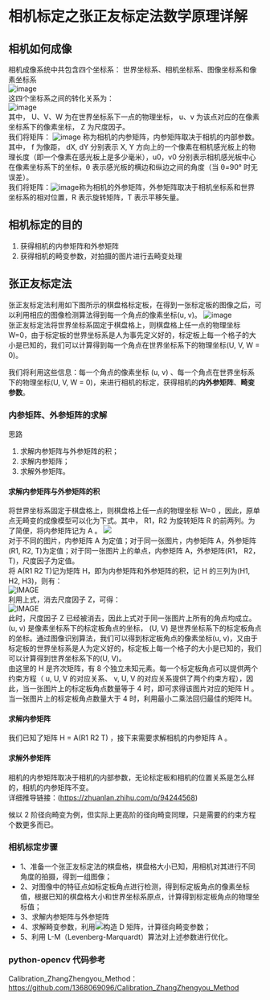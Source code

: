 # 相机标定之张正友标定法数学原理详解

## 相机如何成像

相机成像系统中共包含四个坐标系：
世界坐标系、相机坐标系、图像坐标系和像素坐标系  
![image](https://pic1.zhimg.com/80/v2-665648ff84735e54ea26e34ed9096ba8_720w.jpg)  
这四个坐标系之间的转化关系为：  
![image](https://pic2.zhimg.com/80/v2-7813885e0d781a4301feee1ce9f52041_720w.jpg)  
其中， U、V、W 为在世界坐标系下一点的物理坐标， u、v 为该点对应的在像素坐标系下的像素坐标， Z 为尺度因子。  
我们将矩阵：
![image](https://www.zhihu.com/equation?tex=%5Cleft%28%5Cbegin%7Barray%7D%7Bccc%7D%7B%5Cfrac%7B1%7D%7Bd+X%7D%7D+%26+%7B-%5Cfrac%7B%5Ccot+%5Ctheta%7D%7Bd+X%7D%7D+%26+%7Bu_%7B0%7D%7D+%5C%5C+%7B0%7D+%26+%7B%5Cfrac%7B1%7D%7Bd+Y+%5Csin+%5Ctheta%7D%7D+%26+%7Bv_%7B0%7D%7D+%5C%5C+%7B0%7D+%26+%7B0%7D+%26+%7B1%7D%5Cend%7Barray%7D%5Cright%29%5Cleft%28%5Cbegin%7Barray%7D%7Bcccc%7D%7Bf%7D+%26+%7B0%7D+%26+%7B0%7D+%26+%7B0%7D+%5C%5C+%7B0%7D+%26+%7Bf%7D+%26+%7B0%7D+%26+%7B0%7D+%5C%5C+%7B0%7D+%26+%7B0%7D+%26+%7B1%7D+%26+%7B0%7D%5Cend%7Barray%7D%5Cright%29+%3D+%5Cleft%28%5Cbegin%7Barray%7D%7Bcccc%7D%7B%5Cfrac%7Bf%7D%7Bd+X%7D%7D+%26+%7B-%5Cfrac%7Bf%5Ccot+%5Ctheta%7D%7Bd+X%7D%7D+%26+%7Bu_%7B0%7D%7D+%26+%7B0%7D+%5C%5C+%7B0%7D+%26+%7B%5Cfrac%7Bf%7D%7Bd+Y+%5Csin+%5Ctheta%7D%7D+%26+%7Bv_%7B0%7D%7D+%26+%7B0%7D+%5C%5C+%7B0%7D+%26+%7B0%7D+%26+%7B1%7D+%26+%7B0%7D%5Cend%7Barray%7D%5Cright%29+%5C%5C)
称为相机的内参矩阵，内参矩阵取决于相机的内部参数。其中， f 为像距， dX, dY 分别表示 X, Y 方向上的一个像素在相机感光板上的物理长度（即一个像素在感光板上是多少毫米），u0，v0 分别表示相机感光板中心在像素坐标系下的坐标，θ 表示感光板的横边和纵边之间的角度（当 θ=90° 时无误差）。  
我们将矩阵：![image](https://www.zhihu.com/equation?tex=%5Cleft%28%5Cbegin%7Barray%7D%7Bll%7D%7BR%7D+%26+%7BT%7D+%5C%5C+%7B0%7D+%26+%7B1%7D%5Cend%7Barray%7D%5Cright%29)称为相机的外参矩阵，外参矩阵取决于相机坐标系和世界坐标系的相对位置，R 表示旋转矩阵，T 表示平移矢量。

## 相机标定的目的

1. 获得相机的内参矩阵和外参矩阵
2. 获得相机的畸变参数，对拍摄的图片进行去畸变处理

## 张正友标定法

张正友标定法利用如下图所示的棋盘格标定板，在得到一张标定板的图像之后，可以利用相应的图像检测算法得到每一个角点的像素坐标(u, v)。
![image](https://pic1.zhimg.com/80/v2-5b33936d1763e5b569ab23162745b544_720w.jpg)  
张正友标定法将世界坐标系固定于棋盘格上，则棋盘格上任一点的物理坐标 W=0，由于标定板的世界坐标系是人为事先定义好的，标定板上每一个格子的大小是已知的，我们可以计算得到每一个角点在世界坐标系下的物理坐标(U, V, W = 0)。

我们将利用这些信息：每一个角点的像素坐标 (u, v) 、每一个角点在世界坐标系下的物理坐标(U, V, W = 0)，来进行相机的标定，获得相机的**内外参矩阵**、**畸变参数**。

### 内参矩阵、外参矩阵的求解

思路

1. 求解内参矩阵与外参矩阵的积；
2. 求解内参矩阵；
3. 求解外参矩阵。

#### 求解内参矩阵与外参矩阵的积

将世界坐标系固定于棋盘格上，则棋盘格上任一点的物理坐标 W=0 ，因此，原单点无畸变的成像模型可以化为下式。其中， R1，R2 为旋转矩阵 R 的前两列。为了简便，将内参矩阵记为 A 。
![](https://www.zhihu.com/equation?tex=Z%5Cleft%28%5Cbegin%7Barray%7D%7Bl%7D%7Bu%7D+%5C%5C+%7Bv%7D+%5C%5C+%7B1%7D%5Cend%7Barray%7D%5Cright%29%3D%5Cleft%28%5Cbegin%7Barray%7D%7Bccc%7D%7B%5Cfrac%7Bf%7D%7Bd+X%7D%7D+%26+%7B-%5Cfrac%7Bf+%5Ccot+%5Ctheta%7D%7Bd+X%7D%7D+%26+%7Bu_%7B0%7D%7D+%5C%5C+%7B0%7D+%26+%7B%5Cfrac%7Bf%7D%7Bd+Y+%5Csin+%5Ctheta%7D%7D+%26+%7Bv_%7B0%7D%7D+%5C%5C+%7B0%7D+%26+%7B0%7D+%26+%7B1%7D%5Cend%7Barray%7D%5Cright%29%5Cleft%28%5Cbegin%7Barray%7D%7Blll%7D%7BR+1%7D+%26+%7BR+2%7D+%26+%7BT%7D%5Cend%7Barray%7D%5Cright%29%5Cleft%28%5Cbegin%7Barray%7D%7Bl%7D%7BU%7D+%5C%5C+%7BV%7D+%5C%5C+%7B1%7D%5Cend%7Barray%7D%5Cright%29%3DA%28R+1+%5Cquad+R+2+%5Cquad+T%29%5Cleft%28%5Cbegin%7Barray%7D%7Bl%7D%7BU%7D+%5C%5C+%7BV%7D+%5C%5C+%7B1%7D%5Cend%7Barray%7D%5Cright%29+%5C%5C)  
对于不同的图片，内参矩阵 A 为定值；对于同一张图片，内参矩阵 A，外参矩阵(R1, R2, T)为定值；对于同一张图片上的单点，内参矩阵 A，外参矩阵(R1， R2， T)，尺度因子为定值。  
将 A(R1 R2 T)记为矩阵 H，即为内参矩阵和外参矩阵的积，记 H 的三列为(H1, H2, H3)，则有：  
![IMAGE](https://www.zhihu.com/equation?tex=%5Cleft%28%5Cbegin%7Barray%7D%7Bl%7D%7Bu%7D+%5C%5C+%7Bv%7D+%5C%5C+%7B1%7D%5Cend%7Barray%7D%5Cright%29%3D%5Cfrac%7B1%7D%7BZ%7D+H%5Cleft%28%5Cbegin%7Barray%7D%7Bl%7D%7BU%7D+%5C%5C+%7BV%7D+%5C%5C+%7B1%7D%5Cend%7Barray%7D%5Cright%29+%3D+%5Cfrac%7B1%7D%7BZ%7D++%5Cleft%5B%5Cbegin%7Barray%7D%7Bccc%7D%7BH_%7B11%7D%7D+%26+%7BH_%7B12%7D%7D+%26+%7BH_%7B13%7D%7D+%5C%5C+%7BH_%7B12%7D%7D+%26+%7BH_%7B22%7D%7D+%26+%7BH_%7B32%7D%7D+%5C%5C+%7BH_%7B31%7D%7D+%26+%7BH_%7B32%7D%7D+%26+%7BH_%7B33%7D%7D%5Cend%7Barray%7D%5Cright%5D%5Cleft%28%5Cbegin%7Barray%7D%7Bl%7D%7BU%7D+%5C%5C+%7BV%7D+%5C%5C+%7B1%7D%5Cend%7Barray%7D%5Cright%29+%5C%5C)  
利用上式，消去尺度因子 Z，可得：  
![IMAGE](https://www.zhihu.com/equation?tex=u+%3D+%5Cfrac%7BH_%7B11%7DU%2BH_%7B12%7DV%2BH_%7B13%7D%7D%7BH_%7B31%7DU%2BH_%7B32%7DV%2BH_%7B33%7D%7D%5C%5C+v+%3D+%5Cfrac%7BH_%7B21%7DU%2BH_%7B22%7DV%2BH_%7B23%7D%7D%7BH_%7B31%7DU%2BH_%7B32%7DV%2BH_%7B33%7D%7D+%5C%5C+)  
此时，尺度因子 Z 已经被消去，因此上式对于同一张图片上所有的角点均成立。(u, v) 是像素坐标系下的标定板角点的坐标， (U, V) 是世界坐标系下的标定板角点的坐标。通过图像识别算法，我们可以得到标定板角点的像素坐标(u, v)，又由于标定板的世界坐标系是人为定义好的，标定板上每一个格子的大小是已知的，我们可以计算得到世界坐标系下的(U, V)。  
由这里的 H 是齐次矩阵，有 8 个独立未知元素。每一个标定板角点可以提供两个约束方程（ u, U, V 的对应关系、 v, U, V 的对应关系提供了两个约束方程），因此，当一张图片上的标定板角点数量等于 4 时，即可求得该图片对应的矩阵 H 。当一张图片上的标定板角点数量大于 4 时，利用最小二乘法回归最佳的矩阵 H。

#### 求解内参矩阵

我们已知了矩阵 H = A(R1 R2 T) ，接下来需要求解相机的内参矩阵 A 。

#### 求解外参矩阵

相机的内参矩阵取决于相机的内部参数，无论标定板和相机的位置关系是怎么样的，相机的内参矩阵不变。  
详细推导链接：(https://zhuanlan.zhihu.com/p/94244568)

候以 2 阶径向畸变为例，但实际上更高阶的径向畸变同理，只是需要的约束方程个数更多而已。

### 相机标定步骤

- 1、准备一个张正友标定法的棋盘格，棋盘格大小已知，用相机对其进行不同角度的拍摄，得到一组图像；
- 2、对图像中的特征点如标定板角点进行检测，得到标定板角点的像素坐标值，根据已知的棋盘格大小和世界坐标系原点，计算得到标定板角点的物理坐标值；
- 3、求解内参矩阵与外参矩阵
- 4、求解畸变参数，利用![](https://www.zhihu.com/equation?tex=%5Chat%7Bu%7D%2C+u%2C+%5Chat%7Bv%7D%2C+v)构造 D 矩阵，计算径向畸变参数；
- 5、利用 L-M（Levenberg-Marquardt）算法对上述参数进行优化。

### python-opencv 代码参考

Calibration_ZhangZhengyou_Method：https://github.com/1368069096/Calibration_ZhangZhengyou_Method
